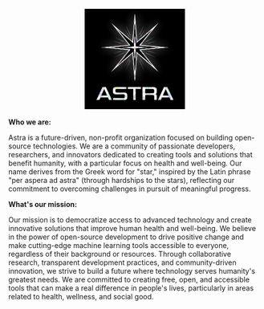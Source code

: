 <p align="center">
  <img src="../assets/LOGO (B) BG.png" width="200">
</p>

<b>Who we are:</b>

Astra is a future-driven, non-profit organization focused on building open-source technologies. We are a community of passionate developers, researchers, and innovators dedicated to creating tools and solutions that benefit humanity, with a particular focus on health and well-being. Our name derives from the Greek word for "star," inspired by the Latin phrase "per aspera ad astra" (through hardships to the stars), reflecting our commitment to overcoming challenges in pursuit of meaningful progress.

<b>What's our mission:</b>

Our mission is to democratize access to advanced technology and create innovative solutions that improve human health and well-being. We believe in the power of open-source development to drive positive change and make cutting-edge machine learning tools accessible to everyone, regardless of their background or resources. Through collaborative research, transparent development practices, and community-driven innovation, we strive to build a future where technology serves humanity's greatest needs. We are committed to creating free, open, and accessible tools that can make a real difference in people's lives, particularly in areas related to health, wellness, and social good.